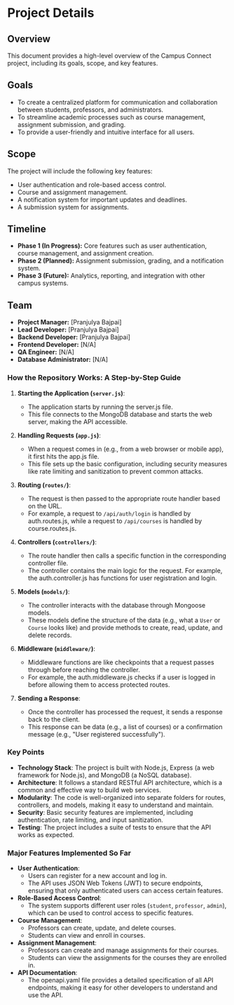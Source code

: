 # Project Details

## Overview

This document provides a high-level overview of the Campus Connect project, including its goals, scope, and key features.

## Goals

- To create a centralized platform for communication and collaboration between students, professors, and administrators.
- To streamline academic processes such as course management, assignment submission, and grading.
- To provide a user-friendly and intuitive interface for all users.

## Scope

The project will include the following key features:

- User authentication and role-based access control.
- Course and assignment management.
- A notification system for important updates and deadlines.
- A submission system for assignments.

## Timeline

- **Phase 1 (In Progress):** Core features such as user authentication, course management, and assignment creation.
- **Phase 2 (Planned):** Assignment submission, grading, and a notification system.
- **Phase 3 (Future):** Analytics, reporting, and integration with other campus systems.

## Team

- **Project Manager:** [Pranjulya Bajpai]
- **Lead Developer:** [Pranjulya Bajpai]
- **Backend Developer:** [Pranjulya Bajpai]
- **Frontend Developer:** [N/A]
- **QA Engineer:** [N/A]
- **Database Administrator:** [N/A]


### How the Repository Works: A Step-by-Step Guide

1.  **Starting the Application (`server.js`)**:
    *   The application starts by running the server.js file.
    *   This file connects to the MongoDB database and starts the web server, making the API accessible.

2.  **Handling Requests (`app.js`)**:
    *   When a request comes in (e.g., from a web browser or mobile app), it first hits the app.js file.
    *   This file sets up the basic configuration, including security measures like rate limiting and sanitization to prevent common attacks.

3.  **Routing (`routes/`)**:
    *   The request is then passed to the appropriate route handler based on the URL.
    *   For example, a request to `/api/auth/login` is handled by auth.routes.js, while a request to `/api/courses` is handled by course.routes.js.

4.  **Controllers (`controllers/`)**:
    *   The route handler then calls a specific function in the corresponding controller file.
    *   The controller contains the main logic for the request. For example, the auth.controller.js has functions for user registration and login.

5.  **Models (`models/`)**:
    *   The controller interacts with the database through Mongoose models.
    *   These models define the structure of the data (e.g., what a `User` or `Course` looks like) and provide methods to create, read, update, and delete records.

6.  **Middleware (`middleware/`)**:
    *   Middleware functions are like checkpoints that a request passes through before reaching the controller.
    *   For example, the auth.middleware.js checks if a user is logged in before allowing them to access protected routes.

7.  **Sending a Response**:
    *   Once the controller has processed the request, it sends a response back to the client.
    *   This response can be data (e.g., a list of courses) or a confirmation message (e.g., "User registered successfully").

### Key Points

*   **Technology Stack**: The project is built with Node.js, Express (a web framework for Node.js), and MongoDB (a NoSQL database).
*   **Architecture**: It follows a standard RESTful API architecture, which is a common and effective way to build web services.
*   **Modularity**: The code is well-organized into separate folders for routes, controllers, and models, making it easy to understand and maintain.
*   **Security**: Basic security features are implemented, including authentication, rate limiting, and input sanitization.
*   **Testing**: The project includes a suite of tests to ensure that the API works as expected.

### Major Features Implemented So Far

*   **User Authentication**:
    *   Users can register for a new account and log in.
    *   The API uses JSON Web Tokens (JWT) to secure endpoints, ensuring that only authenticated users can access certain features.
*   **Role-Based Access Control**:
    *   The system supports different user roles (`student`, `professor`, `admin`), which can be used to control access to specific features.
*   **Course Management**:
    *   Professors can create, update, and delete courses.
    *   Students can view and enroll in courses.
*   **Assignment Management**:
    *   Professors can create and manage assignments for their courses.
    *   Students can view the assignments for the courses they are enrolled in.
*   **API Documentation**:
    *   The openapi.yaml file provides a detailed specification of all API endpoints, making it easy for other developers to understand and use the API.